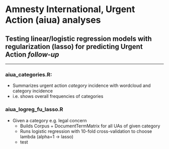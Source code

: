 # Amnesty International, Urgent Action (aiua) analyses
## Testing linear/logistic regression models with regularization (lasso) for predicting Urgent Action *follow-up*
---
### aiua_categories.R: 
- Summarizes urgent action *category* incidence with wordcloud and category incidence
- i.e. shows overall frequencies of categories

### aiua_logreg_fu_lasso.R
- Given a category e.g. legal concern
	- Builds Corpus + DocumentTermMatrix for all UAs of given category
	- Runs logistic regression with 10-fold cross-validation to choose lambda (alpha=1 -> lasso) 
	- test